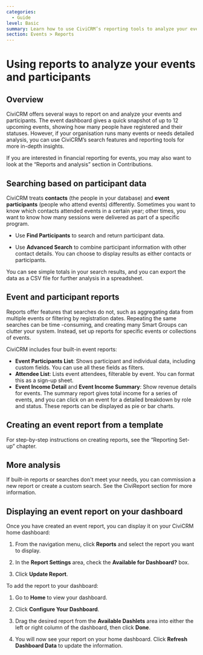 ```yaml
---
categories:
  - Guide
level: Basic
summary: Learn how to use CiviCRM’s reporting tools to analyze your events and participants, and display event reports on your dashboard.
section: Events > Reports
---
```


# Using reports to analyze your events and participants

## Overview

CiviCRM offers several ways to report on and analyze your events and participants. The event dashboard gives a quick snapshot of up to 12 upcoming events, showing how many people have registered and their statuses. However, if your organisation runs many events or needs detailed analysis, you can use CiviCRM’s search features and reporting tools for more in-depth insights.

If you are interested in financial reporting for events, you may also want to look at the “Reports and analysis” section in Contributions.

## Searching based on participant data

CiviCRM treats **contacts** (the people in your database) and **event participants** (people who attend events) differently. Sometimes you want to know which contacts attended events in a certain year; other times, you want to know how many sessions were delivered as part of a specific program.

- Use **Find Participants** to search and return participant data.

- Use **Advanced Search** to combine participant information with other contact details. You can choose to display results as either contacts or participants.

You can see simple totals in your search results, and you can export the data as a CSV file for further analysis in a spreadsheet.

## Event and participant reports

Reports offer features that searches do not, such as aggregating data from multiple events or filtering by registration dates. Repeating the same searches can be time
-consuming, and creating many Smart Groups can clutter your system. Instead, set up reports for specific events or collections of events.

CiviCRM includes four built-in event reports:

- **Event Participants List**: Shows participant and individual data, including custom fields. You can use all these fields as filters.
- **Attendee List**: Lists event attendees, filterable by event. You can format this as a sign-up sheet.
- **Event Income Detail** and **Event Income Summary**: Show revenue details for events. The summary report gives total income for a series of events, and you can click on an event for a detailed breakdown by role and status. These reports can be displayed as pie or bar charts.

## Creating an event report from a template

For step-by-step instructions on creating reports, see the “Reporting Set-up” chapter.

## More analysis

If built-in reports or searches don't meet your needs, you can commission a new report or create a custom search. See the CiviReport section for more information.

## Displaying an event report on your dashboard

Once you have created an event report, you can display it on your CiviCRM home dashboard:

1. From the navigation menu, click **Reports** and select the report you want to display.

2. In the **Report Settings** area, check the **Available for Dashboard?** box.

3. Click **Update Report**.

To add the report to your dashboard:

1. Go to **Home** to view your dashboard.

2. Click **Configure Your Dashboard**.

3. Drag the desired report from the **Available Dashlets** area into either the left or right column of the dashboard, then click **Done**.

4. You will now see your report on your home dashboard. Click **Refresh Dashboard Data** to update the information.

<!--
Source: https://docs.civicrm.org/user/en/latest/events/reports/
 -->

<!--
Suggestion: The original page is a Guide, as it addresses specific tasks and problems (how to analyze events, how to display reports on the dashboard) and provides actionable steps. The content is suitable for a Basic level, as it introduces reporting features and common tasks without assuming prior expertise. If needed, more step
-by-step tutorials (e.g., "Create your first event report") could be split into a separate Tutorial page for beginners. -->
